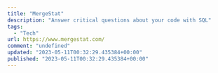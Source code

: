 ```yaml
---
title: "MergeStat"
description: "Answer critical questions about your code with SQL"
tags: 
  - "Tech"
url: https://www.mergestat.com/
comment: "undefined"
updated: "2023-05-11T00:32:29.435384+00:00"
published: "2023-05-11T00:32:29.435384+00:00"
---
```

